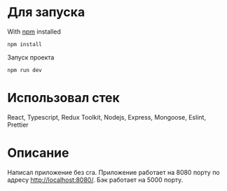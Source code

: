 Для запуска
===
With [npm](https://www.npmjs.com/) installed
```
npm install
```
Запуск проекта
```
npm run dev
```
Использовал стек
===
React, Typescript, Redux Toolkit, Nodejs, Express, Mongoose, Eslint, Prettier 

Описание
===
Написал приложение без cra.
Приложение работает на 8080 порту по адресу [http://localhost:8080/](http://localhost:8080/).
Бэк работает на 5000 порту.

